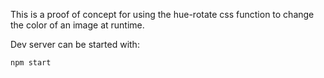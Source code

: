 This is a proof of concept for using the hue-rotate css function to change the color of an image at runtime.

Dev server can be started with: 

```npm start```
